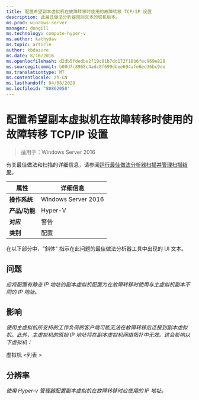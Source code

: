 ```yaml
---
title: 配置希望副本虚拟机在故障转移时使用的故障转移 TCP/IP 设置
description: 此最佳做法分析器规则文本的联机版本。
ms.prod: windows-server
manager: dongill
ms.technology: compute-hyper-v
ms.author: kathydav
ms.topic: article
author: kbdazure
ms.date: 8/16/2016
ms.openlocfilehash: d2db5fdedbe2f19c01b7dd172f18b6fec969e828
ms.sourcegitcommit: b00d7c8968c4adc8f699dbee694afe6ed36bc9de
ms.translationtype: MT
ms.contentlocale: zh-CN
ms.lasthandoff: 04/08/2020
ms.locfileid: "80862050"
---
```

# <a name="configure-the-failover-tcpip-settings-that-you-want-the-replica-virtual-machine-to-use-in-the-event-of-a-failover"></a>配置希望副本虚拟机在故障转移时使用的故障转移 TCP/IP 设置

>适用于：Windows Server 2016
 
有关最佳做法和扫描的详细信息，请参阅[运行最佳做法分析器扫描并管理扫描结果](https://go.microsoft.com/fwlink/p/?LinkID=223177)。  
  
|属性|详细信息|  
|-|-|  
|**操作系统**|Windows Server 2016|  
|**产品/功能**|Hyper-V|  
|**对应**|警告|  
|**类别**|配置|  
  
在以下部分中，"斜体" 指示在此问题的最佳做法分析器工具中出现的 UI 文本。
  
## <a name="issue"></a>问题  
*应将配置有静态 IP 地址的副本虚拟机配置为在故障转移时使用与主虚拟机副本不同的 IP 地址。*  
  
## <a name="impact"></a>影响  
*使用主虚拟机所支持的工作负荷的客户端可能无法在故障转移后连接到副本虚拟机。此外，主虚拟机的原始 IP 地址将在副本虚拟机网络拓扑中无效。这会影响以下虚拟机：*  
  
虚拟机 \<列表 >  
  
## <a name="resolution"></a>分辨率  
*使用 Hyper-v 管理器配置副本虚拟机在故障转移时应使用的 IP 地址。*  
  


